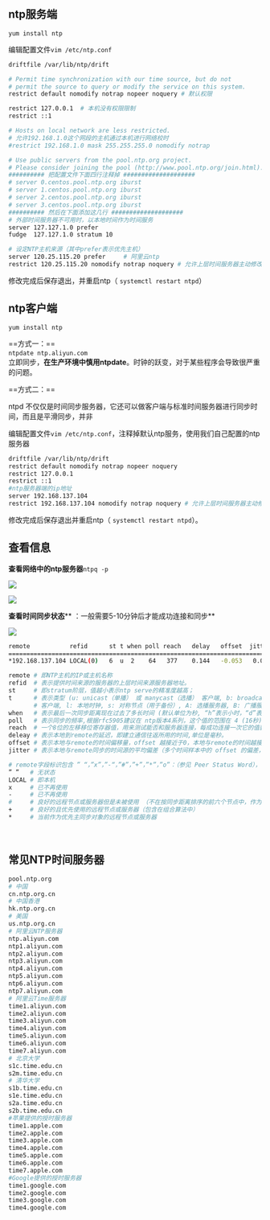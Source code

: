 
## ntp服务端

`yum install ntp`

编辑配置文件`vim /etc/ntp.conf`

```bash
driftfile /var/lib/ntp/drift

# Permit time synchronization with our time source, but do not
# permit the source to query or modify the service on this system.
restrict default nomodify notrap nopeer noquery # 默认权限

restrict 127.0.0.1  # 本机没有权限限制
restrict ::1

# Hosts on local network are less restricted.
# 允许192.168.1.0这个网段的主机通过本机进行网络校时
#restrict 192.168.1.0 mask 255.255.255.0 nomodify notrap 

# Use public servers from the pool.ntp.org project.
# Please consider joining the pool (http://www.pool.ntp.org/join.html).
########## 把配置文件下面四行注释掉 ####################
# server 0.centos.pool.ntp.org iburst
# server 1.centos.pool.ntp.org iburst
# server 2.centos.pool.ntp.org iburst
# server 3.centos.pool.ntp.org iburst
########## 然后在下面添加这几行 ####################
# 外部时间服务器不可用时，以本地时间作为时间服务
server 127.127.1.0 prefer  
fudge  127.127.1.0 stratum 10

# 设定NTP主机来源（其中prefer表示优先主机）
server 120.25.115.20 prefer     # 阿里云ntp
restrict 120.25.115.20 nomodify notrap noquery # 允许上层时间服务器主动修改本机时间
```

修改完成后保存退出，并重启ntp（ `systemctl restart ntpd`）

## ntp客户端

`yum install ntp`

==方式一：==  
​`ntpdate ntp.aliyun.com`​  
立即同步，**在生产环境中慎用ntpdate**。时钟的跃变，对于某些程序会导致很严重的问题。

==方式二：==

ntpd 不仅仅是时间同步服务器，它还可以做客户端与标准时间服务器进行同步时间，而且是平滑同步，并非

编辑配置文件`vim /etc/ntp.conf`，注释掉默认ntp服务，使用我们自己配置的ntp服务器

```bash
driftfile /var/lib/ntp/drift
restrict default nomodify notrap nopeer noquery
restrict 127.0.0.1 
restrict ::1
#ntp服务器端的ip地址
server 192.168.137.104
restrict 192.168.137.104 nomodify notrap noquery # 允许上层时间服务器主动修改本机时间

```

修改完成后保存退出并重启ntp（ `systemctl restart ntpd`）。

## 查看信息

**查看网络中的ntp服务器**​`ntpq -p`

![](image-20221127215127840-20230610173810-conzlzl.png)

![](image-20221127215133514-20230610173810-ifgvw9p.png)

**查看时间同步状态**\*\* ：一般需要5-10分钟后才能成功连接和同步\*\*​

![](image-20221127215138591-20230610173810-xan0ime.png)

```bash
remote           refid      st t when poll reach   delay   offset  jitter
==============================================================================
*192.168.137.104 LOCAL(0)   6  u  2    64   377    0.144   -0.053   0.053

remote # 即NTP主机的IP或主机名称
refid  # 表示提供时间来源的服务器的上层时间来源服务器地址。
st     # 即stratum阶层，值越小表示ntp serve的精准度越高；
t      # 表示类型 (u: unicast（单播） 或 manycast（选播） 客户端, b: broadcast（广播） 或 multicast（多播） 
       # 客户端, l: 本地时钟, s: 对称节点（用于备份）, A: 选播服务器, B: 广播服务器, M: 多播服务器。
when   # 表示最后一次同步距离现在过去了多长时间 (默认单位为秒, “h”表示小时，“d”表示天)。
poll   # 表示同步的频率,根据rfc5905建议在 ntp版本4系列，这个值的范围在 4 (16秒) 至 17 (36小时) 之间（即2的指数次秒）。
reach  # 一个8位的左移移位寄存器值，用来测试能否和服务器连接，每成功连接一次它的值就会增加，以 8 进制显示。
deleay # 表示本地到remote的延迟，即建立通信往返所用的时间,单位是毫秒。
offset # 表示本地与remote的时间偏移量，offset 越接近于0，本地与remote的时间越接近，单位为毫秒。
jitter # 表示本地与remote同步的时间源的平均偏差（多个时间样本中的 offset 的偏差，单位是毫秒），这个数值的绝对值越小，主机的时间就越精确。

```

```bash
# remote字段标识包含 ” “，”x”，”-“，”#”，”+”，”*”，”o”：（参见 Peer Status Word），
” ”   # 无状态
LOCAL # 即本机
x     # 已不再使用
-     # 已不再使用
#     # 良好的远程节点或服务器但是未被使用 （不在按同步距离排序的前六个节点中，作为备用节点使用）
+     # 良好的且优先使用的远程节点或服务器（包含在组合算法中）
*     # 当前作为优先主同步对象的远程节点或服务器

```

‍

## **常见NTP时间服务器**

```bash
pool.ntp.org
# 中国
cn.ntp.org.cn
# 中国香港
hk.ntp.org.cn
# 美国
us.ntp.org.cn
# 阿里云NTP服务器
ntp.aliyun.com           
ntp1.aliyun.com
ntp2.aliyun.com
ntp3.aliyun.com
ntp4.aliyun.com
ntp5.aliyun.com
ntp6.aliyun.com
ntp7.aliyun.com
# 阿里云Time服务器
time1.aliyun.com
time2.aliyun.com
time3.aliyun.com
time4.aliyun.com
time5.aliyun.com
time6.aliyun.com
time7.aliyun.com
# 北京大学 
s1c.time.edu.cn
s2m.time.edu.cn
# 清华大学
s1b.time.edu.cn
s1e.time.edu.cn
s2a.time.edu.cn
s2b.time.edu.cn
#苹果提供的授时服务器   
time1.apple.com
time2.apple.com
time3.apple.com
time4.apple.com
time5.apple.com
time6.apple.com
time7.apple.com
#Google提供的授时服务器   
time1.google.com
time2.google.com
time3.google.com
time4.google.com
```
